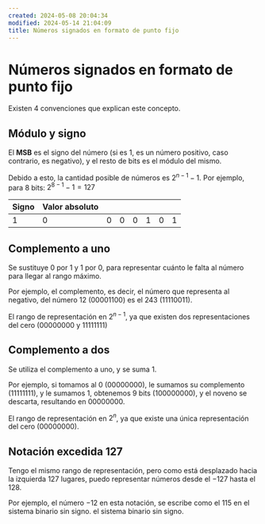 ```yaml
---
created: 2024-05-08 20:04:34
modified: 2024-05-14 21:04:09
title: Números signados en formato de punto fijo
---
```


# Números signados en formato de punto fijo

Existen 4 convenciones que explican este concepto.

## Módulo y signo

El **MSB** es el signo del número (si es $1$, es un número positivo, caso contrario, es negativo), y el resto de bits es el módulo del mismo.

Debido a esto, la cantidad posible de números es $2^{n - 1} - 1$. Por ejemplo, para 8 bits: $2^{8 - 1} - 1 = 127$

| Signo | Valor absoluto |     |     |     |     |     |     |
| ----- | -------------- | --- | --- | --- | --- | --- | --- |
| 1     | 0              | 0   | 0   | 0   | 1   | 0   | 1   |

## Complemento a uno

Se sustituye $0$ por $1$ y $1$ por $0$, para representar cuánto le falta al número para llegar al rango máximo.

Por ejemplo, el complemento, es decir, el número que representa al negativo, del número $12$ ($00001100$) es el $243$ ($11110011$).

El rango de representación en $2^{n - 1}$, ya que existen dos representaciones del cero ($00000000$ y $11111111$)

## Complemento a dos

Se utiliza el complemento a uno, y se suma $1$.

Por ejemplo, si tomamos al $0$ ($00000000$), le sumamos su complemento ($11111111$), y le sumamos $1$, obtenemos 9 bits ($100000000$), y el noveno se descarta, resultando en $00000000$.

El rango de representación en $2^n$, ya que existe una única representación del cero ($00000000$).

## Notación excedida 127

Tengo el mismo rango de representación, pero como está desplazado hacia la izquierda $127$ lugares, puedo representar números desde el $-127$ hasta el $128$.

Por ejemplo, el número $-12$ en esta notación, se escribe como el $115$ en el sistema binario sin signo.
 el sistema binario sin signo.
